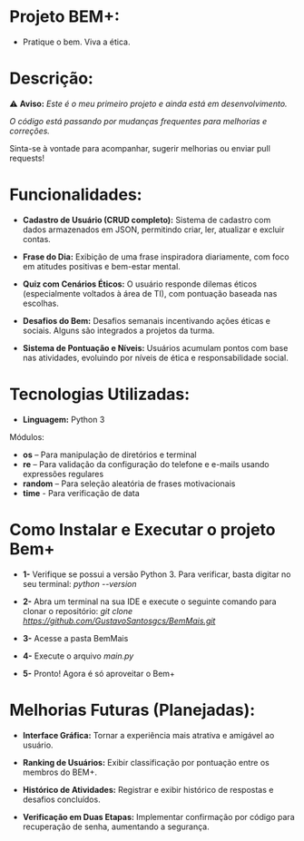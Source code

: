 # **Projeto BEM+:**

- Pratique o bem. Viva a ética.

#  Descrição:

⚠️ **Aviso:** *Este é o meu primeiro projeto e ainda está em desenvolvimento.*

*O código está passando por mudanças frequentes para melhorias e correções.*

Sinta-se à vontade para acompanhar, sugerir melhorias ou enviar pull requests!

#  Funcionalidades:

- **Cadastro de Usuário (CRUD completo):** Sistema de cadastro com dados armazenados em JSON, permitindo criar, ler, atualizar e excluir contas.

- **Frase do Dia:** Exibição de uma frase inspiradora diariamente, com foco em atitudes positivas e bem-estar mental.

- **Quiz com Cenários Éticos:** O usuário responde dilemas éticos (especialmente voltados à área de TI), com pontuação baseada nas escolhas.

- **Desafios do Bem:** Desafios semanais incentivando ações éticas e sociais. Alguns são integrados a projetos da turma.

- **Sistema de Pontuação e Níveis:** Usuários acumulam pontos com base nas atividades, evoluindo por níveis de ética e responsabilidade social.

# Tecnologias Utilizadas:

- **Linguagem:** Python 3

Módulos:

- **os** – Para manipulação de diretórios e terminal
- **re** – Para validação da configuração do telefone e e-mails usando expressões regulares
- **random** – Para seleção aleatória de frases motivacionais
- **time** - Para verificação de data

# Como Instalar e Executar o projeto Bem+

- **1-** Verifique se possui a versão Python 3.
  Para verificar, basta digitar no seu terminal:
    *python --version*
  
- **2-** Abra um terminal na sua IDE e execute o seguinte comando para clonar o repositório:
    *git clone https://github.com/GustavoSantosgcs/BemMais.git*

- **3-** Acesse a pasta BemMais

- **4-** Execute o arquivo *main.py*

- **5-** Pronto! Agora é só aproveitar o Bem+

# Melhorias Futuras (Planejadas):

- **Interface Gráfica:** Tornar a experiência mais atrativa e amigável ao usuário.

- **Ranking de Usuários:** Exibir classificação por pontuação entre os membros do BEM+.

- **Histórico de Atividades:** Registrar e exibir histórico de respostas e desafios concluídos.

- **Verificação em Duas Etapas:** Implementar confirmação por código para recuperação de senha, aumentando a segurança.